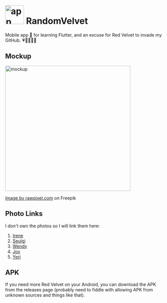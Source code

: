 <h1><img src=https://github.com/wpinrui/random_velvet/assets/77185900/ebcd8e1d-71f4-41ed-a1bf-109c42798d89  width="60" height="60" alt="app icon"> RandomVelvet</h1>

Mobile app :iphone: for learning Flutter, and an excuse for Red Velvet to invade my GitHub. :heartpulse::yellow_heart::blue_heart::green_heart::purple_heart:

## Mockup
<img src=https://github.com/wpinrui/random_velvet/assets/77185900/452c5367-e4fe-4ec4-85af-f6adeda8ede2 width="400" height="400" alt="mockup">
<p><a href="https://www.freepik.com/free-psd/premium-mobile-phone-screen-mockup-template_3891016.htm#query=iphone%20mockup&position=5&from_view=keyword&track=ais">Image by rawpixel.com</a> on Freepik</p>

## Photo Links
I don't own the photos so I will link them here:

1. [Irene](https://www.google.com/url?sa=i&url=https%3A%2F%2Fwww.pxfuel.com%2Fen%2Fquery%3Fq%3Direne%2Bred%2Bvelvet&psig=AOvVaw1CPY5K_deoCtMDNnGAewko&ust=1685792939542000&source=images&cd=vfe&ved=0CBMQjhxqFwoTCICfmZzCpP8CFQAAAAAdAAAAABAE)
2. [Seulgi](https://www.google.com/url?sa=i&url=https%3A%2F%2Fwww.pxfuel.com%2Fen%2Fdesktop-wallpaper-njrkc&psig=AOvVaw2dZsySjMQ3zdwC7n5_A_Qj&ust=1685792914759000&source=images&cd=vfe&ved=0CBMQjhxqFwoTCOjlqJDCpP8CFQAAAAAdAAAAABAE)
3. [Wendy](https://www.google.com/url?sa=i&url=https%3A%2F%2Fwww.pxfuel.com%2Fen%2Fdesktop-wallpaper-vynhe&psig=AOvVaw3rBUoPeAHEYmSJjW9jv3s0&ust=1685792888890000&source=images&cd=vfe&ved=0CBMQjhxqFwoTCMiwgITCpP8CFQAAAAAdAAAAABAE)
4. [Joy](https://www.google.com/url?sa=i&url=https%3A%2F%2Fwww.pxfuel.com%2Fen%2Fdesktop-wallpaper-xrljq&psig=AOvVaw0ZzesrCH0EVH-No06PlkuT&ust=1685792853775000&source=images&cd=vfe&ved=0CBMQjhxqFwoTCLDlpPPBpP8CFQAAAAAdAAAAABAJ)
5. [Yeri](https://image-1.uhdpaper.com/wallpaper/red-velvet-yeri-feel-my-rhythm-phone-wallpaper-hd-uhdpaper.com-170@1@g.jpg)

## APK
If you need more Red Velvet on your Android, you can download the APK from the releases page (probably need to fiddle with allowing APK from unknown sources and things like that). 
